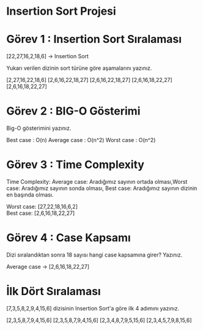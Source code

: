# Insertion Sort Projesi


# Görev 1 : Insertion Sort Sıralaması

[22,27,16,2,18,6] -> Insertion Sort

Yukarı verilen dizinin sort türüne göre aşamalarını yazınız.

[2,27,16,22,18,6]
[2,6,16,22,18,27]
[2,6,16,22,18,27]
[2,6,16,18,22,27]
[2,6,16,18,22,27]


# Görev 2 : BIG-O Gösterimi

Big-O gösterimini yazınız.

Best case    : O(n)
Average case : O(n^2)
Worst case   : O(n^2)


# Görev 3 : Time Complexity

Time Complexity: Average case: Aradığımız sayının ortada olması,Worst case: Aradığımız sayının sonda olması, Best case: Aradığımız sayının dizinin en başında olması.

Worst case: [27,22,18,16,6,2]  
Best case: [2,6,16,18,22,27]


# Görev 4 : Case Kapsamı

Dizi sıralandıktan sonra 18 sayısı hangi case kapsamına girer? Yazınız.

Average case -> [2,6,16,18,22,27]


# İlk Dört Sıralaması

[7,3,5,8,2,9,4,15,6] dizisinin Insertion Sort'a göre ilk 4 adımını yazınız.

 [2,3,5,8,7,9,4,15,6] 
 [2,3,5,8,7,9,4,15,6] 
 [2,3,4,8,7,9,5,15,6] 
 [2,3,4,5,7,9,8,15,6]
